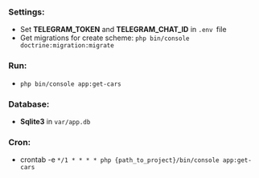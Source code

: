 ### Settings:

* Set **TELEGRAM_TOKEN** and **TELEGRAM_CHAT_ID** in `.env `file
* Get migrations for create scheme: `php bin/console doctrine:migration:migrate`

### Run:
* `php bin/console app:get-cars`

### Database:
* **Sqlite3** in `var/app.db`

### Cron:
* crontab -e `*/1 * * * * php {path_to_project}/bin/console app:get-cars`